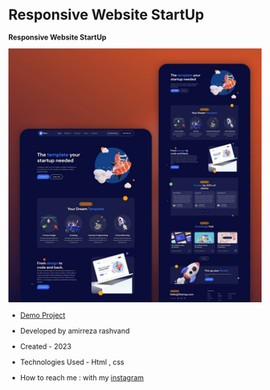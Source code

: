 # Responsive Website StartUp

**Responsive Website StartUp**

![viewfinal](https://github.com/Amirreza-Rashvand-Developer/StartUp/blob/main/preview.jpg)

- [Demo Project](https://Amirreza-Rashvand-Developer.github.io/StartUp/)

- Developed by amirreza rashvand

- Created - 2023

- Technologies Used - Html , css

- How to reach me : with my [instagram](https://www.instagram.com/amirreza_rashvand_developer)
